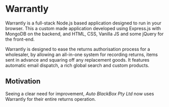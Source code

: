 # Warrantly

Warrantly is a full-stack Node.js based application designed to run in your browser. This a custom made application developed using Express.js with MongoDB on the backend, and HTML, CSS, Vanilla JS and some jQuery for the front-end.

Warrantly is designed to ease the returns authorisation process for a wholesaler, by allowing an all-in-one system for recording returns, items sent in advance and squaring off any replacement goods. It features automatic email dispatch, a rich global search and custom products.

## Motivation

Seeing a clear need for improvement, *Auto BlackBox Pty Ltd* now uses Warrantly for their entire returns operation.
